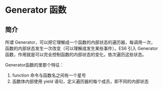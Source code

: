 # Generator 函数



## 简介

所谓 Generator，可以把它理解成一个函数的内部状态的遍历器，每调用一次，函数的内部状态发生一次改变（可以理解成发生某些事件）。ES6 引入 Generator 函数，作用就是可以完全控制函数的内部状态的变化，依次遍历这些状态。


Generator函数的里那个特征：
1. function 命令与函数名之间有一个星号
2. 函数体内部使用 yield 语句，定义遍历器的每个成员，即不同的内部状态
